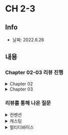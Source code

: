 # CH 2-3
## Info
- 날짜: 2022.6.26

## 내용
### Chapter 02-03 리뷰 진행
<details>
  <summary> Chapter 02 </summary>

  
### 프로젝트 설명에 대한 README.md 참고 링크
  
+ 심볼롤러 참고
  https://github.com/kangddong/Swifty_FaCam/blob/f1fc9d0ea4e9ddd72ac7751fa15748a66957da7e/PART3/README.md?plain=1#L3-L17
+ 심플웨더 참고
  https://github.com/kangddong/Swifty_FaCam/blob/f1fc9d0ea4e9ddd72ac7751fa15748a66957da7e/PART3/README.md?plain=1#L19-L27
  

  
</details>

<details>
  <summary> Chapter 03 </summary>
      
  
+ 주식리스트 참고
  https://github.com/kangddong/Swifty_FaCam/blob/f1fc9d0ea4e9ddd72ac7751fa15748a66957da7e/PART3/README.md?plain=1#L29-L42

  
</details>

### 리뷰를 통해 나온 질문
<details>
  <summary> 컨벤션 </summary>
  
  // 이곳부터 포카칩님이 작성!!
</details>
  
<details>
  <summary> 캐스팅 </summary>
  
  // 이곳부터 진이님이 작성!!
</details>
  
<details>
  <summary> 멀티디바이스 </summary>
  
  // RX!!
</details>
